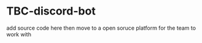 # TBC-discord-bot
add source code here then move to a open soruce platform for the team to work with 

